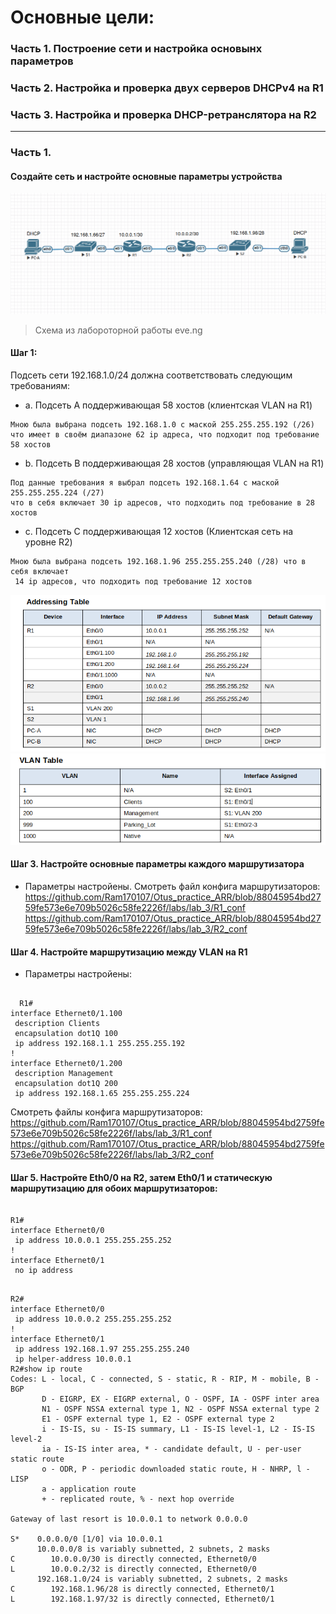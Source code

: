 # Основные цели:
### Часть 1. Построение сети и настройка основынх параметров
### Часть 2. Настройка и проверка двух серверов DHCPv4 на R1
### Часть 3. Настройка и проверка DHCP-ретранслятора на R2
______

### Часть 1. 
#### Создайте сеть и настройте основные параметры устройства
![](https://github.com/Ram170107/Otus_practice_ARR/blob/c7f6f24d02d96edf9376a2eebf2c55240de46d29/labs/lab_3/%D0%A1%D1%85%D0%B5%D0%BC%D0%B0_ipv4.png)
> Схема из лабороторной работы eve.ng

#### Шаг 1:
Подсеть сети 192.168.1.0/24 должна соответствовать следующим требованиям:
- а. Подсеть A поддерживающая 58 хостов (клиентская VLAN на R1)
```
Мною была выбрана подсеть 192.168.1.0 с маской 255.255.255.192 (/26)
что имеет в своём диапазоне 62 ip адреса, что подходит под требование 58 хостов
```
- b. Подсеть B поддерживающая 28 хостов (управляющая VLAN на R1)
```
Под данные требования я выбрал подсеть 192.168.1.64 с маской 255.255.255.224 (/27)
что в себя включает 30 ip адресов, что подходить под требование в 28 хостов
```
- с. Подсеть C поддерживающая 12 хостов (Клиентская сеть на уровне R2)

```
Мною была выбрана подсеть 192.168.1.96 255.255.255.240 (/28) что в себя включает
 14 ip адресов, что подходить под требование 12 хостов
```
![](https://github.com/Ram170107/Otus_practice_ARR/blob/5da15b062c3d270ee7368ef24f9959257e4ee4b5/labs/lab_3/Addres%20table.png)
![](https://github.com/Ram170107/Otus_practice_ARR/blob/5da15b062c3d270ee7368ef24f9959257e4ee4b5/labs/lab_3/VLAN%20table.png)

#### Шаг 3. Настройте основные параметры каждого маршрутизатора

- Параметры настройены. Смотреть файл конфига маршрутизаторов:
  https://github.com/Ram170107/Otus_practice_ARR/blob/88045954bd2759fe573e6e709b5026c58fe2226f/labs/lab_3/R1_conf
  https://github.com/Ram170107/Otus_practice_ARR/blob/88045954bd2759fe573e6e709b5026c58fe2226f/labs/lab_3/R2_conf
  
#### Шаг 4. Настройте маршрутизацию между VLAN на R1
- Параметры настройены:
  
```
  
  R1#
interface Ethernet0/1.100
 description Clients
 encapsulation dot1Q 100
 ip address 192.168.1.1 255.255.255.192
!         
interface Ethernet0/1.200
 description Management
 encapsulation dot1Q 200
 ip address 192.168.1.65 255.255.255.224
```


 Смотреть файлы конфига маршрутизаторов:
  https://github.com/Ram170107/Otus_practice_ARR/blob/88045954bd2759fe573e6e709b5026c58fe2226f/labs/lab_3/R1_conf
  https://github.com/Ram170107/Otus_practice_ARR/blob/88045954bd2759fe573e6e709b5026c58fe2226f/labs/lab_3/R2_conf
  
#### Шаг 5.  Настройте Eth0/0 на R2, затем Eth0/1 и статическую маршрутизацию для обоих маршрутизаторов:
```

R1#
interface Ethernet0/0
 ip address 10.0.0.1 255.255.255.252
!         
interface Ethernet0/1
 no ip address
```

```

R2#
interface Ethernet0/0
 ip address 10.0.0.2 255.255.255.252
!         
interface Ethernet0/1
 ip address 192.168.1.97 255.255.255.240
 ip helper-address 10.0.0.1
R2#show ip route
Codes: L - local, C - connected, S - static, R - RIP, M - mobile, B - BGP
       D - EIGRP, EX - EIGRP external, O - OSPF, IA - OSPF inter area 
       N1 - OSPF NSSA external type 1, N2 - OSPF NSSA external type 2
       E1 - OSPF external type 1, E2 - OSPF external type 2
       i - IS-IS, su - IS-IS summary, L1 - IS-IS level-1, L2 - IS-IS level-2
       ia - IS-IS inter area, * - candidate default, U - per-user static route
       o - ODR, P - periodic downloaded static route, H - NHRP, l - LISP
       a - application route
       + - replicated route, % - next hop override

Gateway of last resort is 10.0.0.1 to network 0.0.0.0

S*    0.0.0.0/0 [1/0] via 10.0.0.1
      10.0.0.0/8 is variably subnetted, 2 subnets, 2 masks
C        10.0.0.0/30 is directly connected, Ethernet0/0
L        10.0.0.2/32 is directly connected, Ethernet0/0
      192.168.1.0/24 is variably subnetted, 2 subnets, 2 masks
C        192.168.1.96/28 is directly connected, Ethernet0/1
L        192.168.1.97/32 is directly connected, Ethernet0/1

```

